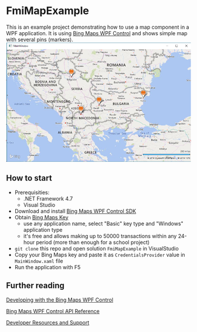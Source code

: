 # FmiMapExample
This is an example project demonstrating how to use a map component in a WPF application. It is using [Bing Maps WPF Control](https://docs.microsoft.com/en-us/previous-versions/bing/wpf-control/hh750210(v%3Dmsdn.10)) and shows simple map with several pins (markers).
![Image](/Screenshot.png?raw=true)

## How to start
- Prerequisities:
  - .NET Framework 4.7
  - Visual Studio
- Download and install [Bing Maps WPF Control SDK](https://www.microsoft.com/en-us/download/details.aspx?displaylang=en&id=27165)
- Obtain [Bing Maps Key](https://docs.microsoft.com/en-us/bingmaps/getting-started/bing-maps-dev-center-help/getting-a-bing-maps-key?redirectedfrom=MSDN)
  - use any application name, select "Basic" key type and "Windows" application type
  - it's free and allows making up to 50000 transactions within any 24-hour period (more than enough for a school project)
- `git clone` this repo and open solution `FmiMapExample` in VisualStudio
- Copy your Bing Maps key and paste it as `CredentialsProvider` value in `MainWindow.xaml` file
- Run the application with F5
## Further reading
[Developing with the Bing Maps WPF Control](https://docs.microsoft.com/en-us/previous-versions/bing/wpf-control/hh830431(v=msdn.10))

[Bing Maps WPF Control API Reference](https://docs.microsoft.com/en-us/previous-versions/bing/wpf-control/mt712924(v=msdn.10))

[Developer Resources and Support](https://docs.microsoft.com/en-us/previous-versions/bing/wpf-control/hh709043(v=msdn.10))
